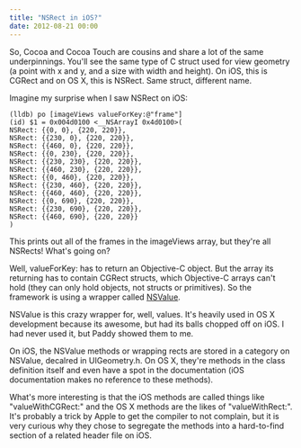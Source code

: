 ```yaml
---
title: "NSRect in iOS?"
date: 2012-08-21 00:00
---
```


<import><p>So, Cocoa and Cocoa Touch are cousins and share a lot of the same underpinnings. You'll see the same type of C struct used for view geometry (a point with x and y, and a size with width and height). On iOS, this is CGRect and on OS X, this is NSRect. Same struct, different name.</p>
<p>Imagine my surprise when I saw NSRect on iOS:</p>
<pre><code>(lldb) po [imageViews valueForKey:@"frame"]
(id) $1 = 0x004d0100 &lt;__NSArrayI 0x4d0100&gt;(
NSRect: {{0, 0}, {220, 220}},
NSRect: {{230, 0}, {220, 220}},
NSRect: {{460, 0}, {220, 220}},
NSRect: {{0, 230}, {220, 220}},
NSRect: {{230, 230}, {220, 220}},
NSRect: {{460, 230}, {220, 220}},
NSRect: {{0, 460}, {220, 220}},
NSRect: {{230, 460}, {220, 220}},
NSRect: {{460, 460}, {220, 220}},
NSRect: {{0, 690}, {220, 220}},
NSRect: {{230, 690}, {220, 220}},
NSRect: {{460, 690}, {220, 220}}
)
</code></pre>
<p>This prints out all of the frames in the imageViews array, but they're all NSRects! What's going on?</p>
<p>Well, valueForKey: has to return an Objective-C object. But the array its returning has to contain CGRect structs, which Objective-C arrays can't hold (they can only hold objects, not structs or primitives). So the framework is using a wrapper called <a href="https://developer.apple.com/library/ios/#documentation/Cocoa/Reference/Foundation/Classes/nsvalue_Class/Reference/Reference.html" target="_blank">NSValue</a>.</p>
<p>NSValue is this crazy wrapper for, well, values. It's heavily used in OS X development because its awesome, but had its balls chopped off on iOS. I had never used it, but Paddy showed them to me.</p>
<p>On iOS, the NSValue methods or wrapping rects are stored in a category on NSValue, decalred in UIGeometry.h. On OS X, they're methods in the class definition itself and even have a spot in the documentation (iOS documentation makes no reference to these methods).</p>
<p>What's more interesting is that the iOS methods are called things like "valueWithCGRect:" and the OS X methods are the likes of "valueWithRect:". It's probably a trick by Apple to get the compiler to not complain, but it is very curious why they chose to segregate the methods into a hard-to-find section of a related header file on iOS.</p></import>

<!-- more -->

